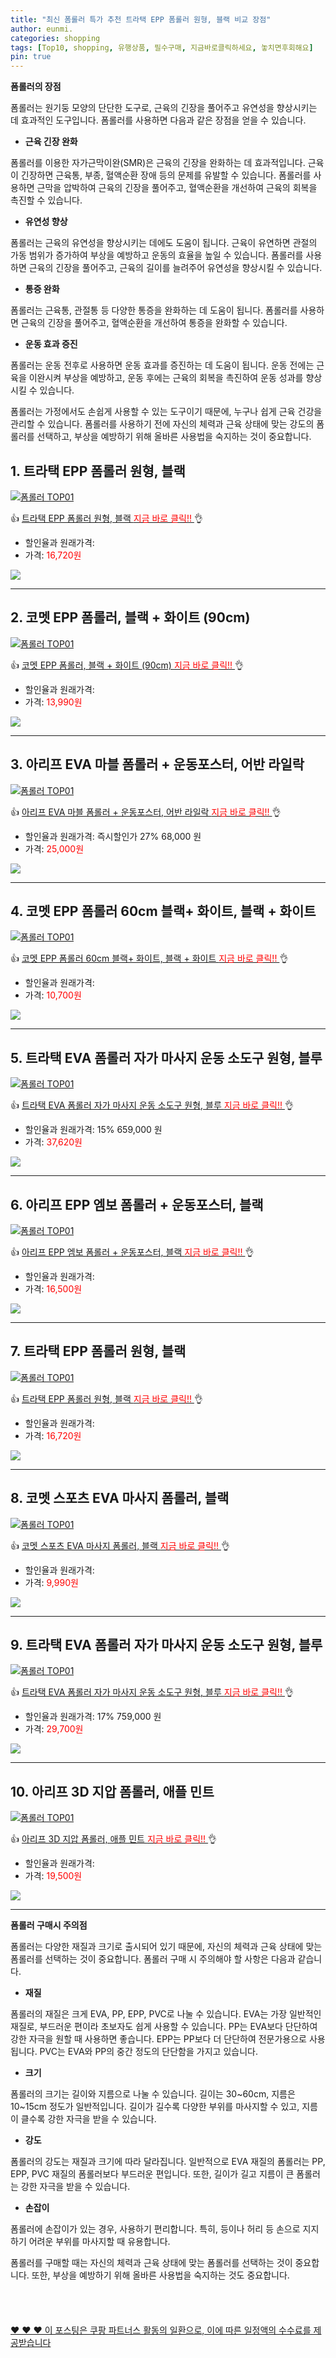 ```yaml
---
title: "최신 폼롤러 특가 추천 트라택 EPP 폼롤러 원형, 블랙 비교 장점"
author: eunmi.
categories: shopping
tags: [Top10, shopping, 유행상품, 필수구매, 지금바로클릭하세요, 놓치면후회해요]
pin: true
---
```

**폼롤러의 장점**

폼롤러는 원기둥 모양의 단단한 도구로, 근육의 긴장을 풀어주고 유연성을 향상시키는 데 효과적인 도구입니다. 폼롤러를 사용하면 다음과 같은 장점을 얻을 수 있습니다.

* **근육 긴장 완화**

폼롤러를 이용한 자가근막이완(SMR)은 근육의 긴장을 완화하는 데 효과적입니다. 근육이 긴장하면 근육통, 부종, 혈액순환 장애 등의 문제를 유발할 수 있습니다. 폼롤러를 사용하면 근막을 압박하여 근육의 긴장을 풀어주고, 혈액순환을 개선하여 근육의 회복을 촉진할 수 있습니다.

* **유연성 향상**

폼롤러는 근육의 유연성을 향상시키는 데에도 도움이 됩니다. 근육이 유연하면 관절의 가동 범위가 증가하여 부상을 예방하고 운동의 효율을 높일 수 있습니다. 폼롤러를 사용하면 근육의 긴장을 풀어주고, 근육의 길이를 늘려주어 유연성을 향상시킬 수 있습니다.

* **통증 완화**

폼롤러는 근육통, 관절통 등 다양한 통증을 완화하는 데 도움이 됩니다. 폼롤러를 사용하면 근육의 긴장을 풀어주고, 혈액순환을 개선하여 통증을 완화할 수 있습니다.

* **운동 효과 증진**

폼롤러는 운동 전후로 사용하면 운동 효과를 증진하는 데 도움이 됩니다. 운동 전에는 근육을 이완시켜 부상을 예방하고, 운동 후에는 근육의 회복을 촉진하여 운동 성과를 향상시킬 수 있습니다.

폼롤러는 가정에서도 손쉽게 사용할 수 있는 도구이기 때문에, 누구나 쉽게 근육 건강을 관리할 수 있습니다. 폼롤러를 사용하기 전에 자신의 체력과 근육 상태에 맞는 강도의 폼롤러를 선택하고, 부상을 예방하기 위해 올바른 사용법을 숙지하는 것이 중요합니다.

   

## 1. 트라택 EPP 폼롤러 원형, 블랙

[![폼롤러 TOP01](https://thumbnail10.coupangcdn.com/thumbnails/remote/230x230ex/image/retail/images/4442850219694914-372e364b-5b33-40ae-be26-c574518e5075.jpg)](https://link.coupang.com/re/AFFSDP?lptag=AF3617701&subid=GithubCoopas&pageKey=45079633&traceid=V0-153&itemId=17426798113&vendorItemId=3380243063)


👍 [트라택 EPP 폼롤러 원형, 블랙 <font color=red> 지금 바로 클릭!! </font> ](https://link.coupang.com/re/AFFSDP?lptag=AF3617701&subid=GithubCoopas&pageKey=45079633&traceid=V0-153&itemId=17426798113&vendorItemId=3380243063) 👌 


- 할인율과 원래가격: 
- 가격: <span style='color:red'>16,720원</span>

[![](/discount_price.png)](https://link.coupang.com/re/AFFSDP?lptag=AF3617701&subid=GithubCoopas&pageKey=45079633&traceid=V0-153&itemId=17426798113&vendorItemId=3380243063)

---


   

## 2. 코멧 EPP 폼롤러, 블랙 + 화이트 (90cm)

[![폼롤러 TOP01](https://thumbnail9.coupangcdn.com/thumbnails/remote/230x230ex/image/retail/images/15338865964343-100caed4-9c91-4772-b61e-21977d03b6aa.jpg)](https://link.coupang.com/re/AFFSDP?lptag=AF3617701&subid=GithubCoopas&pageKey=172134008&traceid=V0-153&itemId=492137472&vendorItemId=4246583113)


👍 [코멧 EPP 폼롤러, 블랙 + 화이트 (90cm) <font color=red> 지금 바로 클릭!! </font> ](https://link.coupang.com/re/AFFSDP?lptag=AF3617701&subid=GithubCoopas&pageKey=172134008&traceid=V0-153&itemId=492137472&vendorItemId=4246583113) 👌 


- 할인율과 원래가격: 
- 가격: <span style='color:red'>13,990원</span>

[![](/discount_price.png)](https://link.coupang.com/re/AFFSDP?lptag=AF3617701&subid=GithubCoopas&pageKey=172134008&traceid=V0-153&itemId=492137472&vendorItemId=4246583113)

---


   

## 3. 아리프 EVA 마블 폼롤러 + 운동포스터, 어반 라일락

[![폼롤러 TOP01](https://thumbnail10.coupangcdn.com/thumbnails/remote/230x230ex/image/retail/images/5181703489872137-a32d0e0b-1e40-4851-9f2f-989e7210bd36.jpg)](https://link.coupang.com/re/AFFSDP?lptag=AF3617701&subid=GithubCoopas&pageKey=7530354004&traceid=V0-153&itemId=19770298118&vendorItemId=77663345904)


👍 [아리프 EVA 마블 폼롤러 + 운동포스터, 어반 라일락 <font color=red> 지금 바로 클릭!! </font> ](https://link.coupang.com/re/AFFSDP?lptag=AF3617701&subid=GithubCoopas&pageKey=7530354004&traceid=V0-153&itemId=19770298118&vendorItemId=77663345904) 👌 


- 할인율과 원래가격: 즉시할인가 27%  68,000   원
- 가격: <span style='color:red'>25,000원</span>

[![](/discount_price.png)](https://link.coupang.com/re/AFFSDP?lptag=AF3617701&subid=GithubCoopas&pageKey=7530354004&traceid=V0-153&itemId=19770298118&vendorItemId=77663345904)

---


   

## 4. 코멧 EPP 폼롤러 60cm 블랙+ 화이트, 블랙 + 화이트

[![폼롤러 TOP01](https://thumbnail6.coupangcdn.com/thumbnails/remote/230x230ex/image/product/image/vendoritem/2019/10/30/4246583505/4afdafb6-1a8c-4eeb-a582-877805c966e4.jpg)](https://link.coupang.com/re/AFFSDP?lptag=AF3617701&subid=GithubCoopas&pageKey=172134008&traceid=V0-153&itemId=492137539&vendorItemId=4246583505)


👍 [코멧 EPP 폼롤러 60cm 블랙+ 화이트, 블랙 + 화이트 <font color=red> 지금 바로 클릭!! </font> ](https://link.coupang.com/re/AFFSDP?lptag=AF3617701&subid=GithubCoopas&pageKey=172134008&traceid=V0-153&itemId=492137539&vendorItemId=4246583505) 👌 


- 할인율과 원래가격: 
- 가격: <span style='color:red'>10,700원</span>

[![](/discount_price.png)](https://link.coupang.com/re/AFFSDP?lptag=AF3617701&subid=GithubCoopas&pageKey=172134008&traceid=V0-153&itemId=492137539&vendorItemId=4246583505)

---


   

## 5. 트라택 EVA 폼롤러 자가 마사지 운동 소도구 원형, 블루

[![폼롤러 TOP01](https://thumbnail9.coupangcdn.com/thumbnails/remote/230x230ex/image/retail/images/4098145370133882-9153d9c8-8fdb-449d-b152-0f78d003bcae.png)](https://link.coupang.com/re/AFFSDP?lptag=AF3617701&subid=GithubCoopas&pageKey=45079642&traceid=V0-153&itemId=161304182&vendorItemId=3380243040)


👍 [트라택 EVA 폼롤러 자가 마사지 운동 소도구 원형, 블루 <font color=red> 지금 바로 클릭!! </font> ](https://link.coupang.com/re/AFFSDP?lptag=AF3617701&subid=GithubCoopas&pageKey=45079642&traceid=V0-153&itemId=161304182&vendorItemId=3380243040) 👌 


- 할인율과 원래가격: 15%  659,000   원
- 가격: <span style='color:red'>37,620원</span>

[![](/discount_price.png)](https://link.coupang.com/re/AFFSDP?lptag=AF3617701&subid=GithubCoopas&pageKey=45079642&traceid=V0-153&itemId=161304182&vendorItemId=3380243040)

---


   

## 6. 아리프 EPP 엠보 폼롤러 + 운동포스터, 블랙

[![폼롤러 TOP01](https://thumbnail6.coupangcdn.com/thumbnails/remote/230x230ex/image/retail/images/2550037733079315-398506db-3570-4bd2-8e8f-a2b66ac64f72.jpg)](https://link.coupang.com/re/AFFSDP?lptag=AF3617701&subid=GithubCoopas&pageKey=112879651&traceid=V0-153&itemId=346192211&vendorItemId=3846083398)


👍 [아리프 EPP 엠보 폼롤러 + 운동포스터, 블랙 <font color=red> 지금 바로 클릭!! </font> ](https://link.coupang.com/re/AFFSDP?lptag=AF3617701&subid=GithubCoopas&pageKey=112879651&traceid=V0-153&itemId=346192211&vendorItemId=3846083398) 👌 


- 할인율과 원래가격: 
- 가격: <span style='color:red'>16,500원</span>

[![](/discount_price.png)](https://link.coupang.com/re/AFFSDP?lptag=AF3617701&subid=GithubCoopas&pageKey=112879651&traceid=V0-153&itemId=346192211&vendorItemId=3846083398)

---


   

## 7. 트라택 EPP 폼롤러 원형, 블랙

[![폼롤러 TOP01](https://thumbnail10.coupangcdn.com/thumbnails/remote/230x230ex/image/retail/images/4442850219694914-372e364b-5b33-40ae-be26-c574518e5075.jpg)](https://link.coupang.com/re/AFFSDP?lptag=AF3617701&subid=GithubCoopas&pageKey=45079633&traceid=V0-153&itemId=17426798113&vendorItemId=3380243063)


👍 [트라택 EPP 폼롤러 원형, 블랙 <font color=red> 지금 바로 클릭!! </font> ](https://link.coupang.com/re/AFFSDP?lptag=AF3617701&subid=GithubCoopas&pageKey=45079633&traceid=V0-153&itemId=17426798113&vendorItemId=3380243063) 👌 


- 할인율과 원래가격: 
- 가격: <span style='color:red'>16,720원</span>

[![](/discount_price.png)](https://link.coupang.com/re/AFFSDP?lptag=AF3617701&subid=GithubCoopas&pageKey=45079633&traceid=V0-153&itemId=17426798113&vendorItemId=3380243063)

---


   

## 8. 코멧 스포츠 EVA 마사지 폼롤러, 블랙

[![폼롤러 TOP01](https://thumbnail9.coupangcdn.com/thumbnails/remote/230x230ex/image/retail/images/4353957553452911-d4d47023-9568-4220-8625-61b6961ccd4a.png)](https://link.coupang.com/re/AFFSDP?lptag=AF3617701&subid=GithubCoopas&pageKey=1819294750&traceid=V0-153&itemId=14886479951&vendorItemId=82125341147)


👍 [코멧 스포츠 EVA 마사지 폼롤러, 블랙 <font color=red> 지금 바로 클릭!! </font> ](https://link.coupang.com/re/AFFSDP?lptag=AF3617701&subid=GithubCoopas&pageKey=1819294750&traceid=V0-153&itemId=14886479951&vendorItemId=82125341147) 👌 


- 할인율과 원래가격: 
- 가격: <span style='color:red'>9,990원</span>

[![](/discount_price.png)](https://link.coupang.com/re/AFFSDP?lptag=AF3617701&subid=GithubCoopas&pageKey=1819294750&traceid=V0-153&itemId=14886479951&vendorItemId=82125341147)

---


   

## 9. 트라택 EVA 폼롤러 자가 마사지 운동 소도구 원형, 블루

[![폼롤러 TOP01](https://thumbnail8.coupangcdn.com/thumbnails/remote/230x230ex/image/retail/images/812579605311524-db83c9ad-4dde-41d5-bd9d-aa68d0295ce2.jpg)](https://link.coupang.com/re/AFFSDP?lptag=AF3617701&subid=GithubCoopas&pageKey=45079642&traceid=V0-153&itemId=161304177&vendorItemId=3380243021)


👍 [트라택 EVA 폼롤러 자가 마사지 운동 소도구 원형, 블루 <font color=red> 지금 바로 클릭!! </font> ](https://link.coupang.com/re/AFFSDP?lptag=AF3617701&subid=GithubCoopas&pageKey=45079642&traceid=V0-153&itemId=161304177&vendorItemId=3380243021) 👌 


- 할인율과 원래가격: 17%  759,000   원
- 가격: <span style='color:red'>29,700원</span>

[![](/discount_price.png)](https://link.coupang.com/re/AFFSDP?lptag=AF3617701&subid=GithubCoopas&pageKey=45079642&traceid=V0-153&itemId=161304177&vendorItemId=3380243021)

---


   

## 10. 아리프 3D 지압 폼롤러, 애플 민트

[![폼롤러 TOP01](https://thumbnail8.coupangcdn.com/thumbnails/remote/230x230ex/image/retail/images/461966789025027-2bc4d26b-dd9c-42ae-9bcd-6fd4e28a5d6c.jpg)](https://link.coupang.com/re/AFFSDP?lptag=AF3617701&subid=GithubCoopas&pageKey=45025231&traceid=V0-153&itemId=10381260076&vendorItemId=77663346194)


👍 [아리프 3D 지압 폼롤러, 애플 민트 <font color=red> 지금 바로 클릭!! </font> ](https://link.coupang.com/re/AFFSDP?lptag=AF3617701&subid=GithubCoopas&pageKey=45025231&traceid=V0-153&itemId=10381260076&vendorItemId=77663346194) 👌 


- 할인율과 원래가격: 
- 가격: <span style='color:red'>19,500원</span>

[![](/discount_price.png)](https://link.coupang.com/re/AFFSDP?lptag=AF3617701&subid=GithubCoopas&pageKey=45025231&traceid=V0-153&itemId=10381260076&vendorItemId=77663346194)

---
**폼롤러 구매시 주의점**

폼롤러는 다양한 재질과 크기로 출시되어 있기 때문에, 자신의 체력과 근육 상태에 맞는 폼롤러를 선택하는 것이 중요합니다. 폼롤러 구매 시 주의해야 할 사항은 다음과 같습니다.

* **재질**

폼롤러의 재질은 크게 EVA, PP, EPP, PVC로 나눌 수 있습니다. EVA는 가장 일반적인 재질로, 부드러운 편이라 초보자도 쉽게 사용할 수 있습니다. PP는 EVA보다 단단하여 강한 자극을 원할 때 사용하면 좋습니다. EPP는 PP보다 더 단단하여 전문가용으로 사용됩니다. PVC는 EVA와 PP의 중간 정도의 단단함을 가지고 있습니다.

* **크기**

폼롤러의 크기는 길이와 지름으로 나눌 수 있습니다. 길이는 30~60cm, 지름은 10~15cm 정도가 일반적입니다. 길이가 길수록 다양한 부위를 마사지할 수 있고, 지름이 클수록 강한 자극을 받을 수 있습니다.

* **강도**

폼롤러의 강도는 재질과 크기에 따라 달라집니다. 일반적으로 EVA 재질의 폼롤러는 PP, EPP, PVC 재질의 폼롤러보다 부드러운 편입니다. 또한, 길이가 길고 지름이 큰 폼롤러는 강한 자극을 받을 수 있습니다.

* **손잡이**

폼롤러에 손잡이가 있는 경우, 사용하기 편리합니다. 특히, 등이나 허리 등 손으로 지지하기 어려운 부위를 마사지할 때 유용합니다.

폼롤러를 구매할 때는 자신의 체력과 근육 상태에 맞는 폼롤러를 선택하는 것이 중요합니다. 또한, 부상을 예방하기 위해 올바른 사용법을 숙지하는 것도 중요합니다.<br><br><br><br><br> [ ❤ ❤ ❤ 이 포스팅은 쿠팡 파트너스 활동의 일환으로, 이에 따른 일정액의 수수료를 제공받습니다](https://link.coupang.com/a/bcEFyh)
